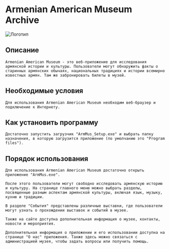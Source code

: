 # Armenian American Museum Archive
![Логотип](https://cdn.dribbble.com/users/2909437/screenshots/7243128/media/15be29ebb839c084df6e1be0fe5bc359.png?compress=1&resize=400x300&vertical=top "Логотип Armenian American Museum")

## Описание

    Armenian American Museum - это веб-приложение для исследования армянской истории и культуры. Пользователи могут обнаружить факты о старинных армянских обычаях, национальных традициях и истории всемирно известных армян. Там же забронировать билеты в музей.

## Необходимые условия

    Для использования Armenian American Museum необходим веб-браузер и подключение к Интернету.

## Как установить программу

    Достаточно запустить загрузчик "ArmMus_Setup.exe" и выбрать папку назначения, в которую загрузится приложение (по умолчанию это "Program files").

## Порядок использования

    Для использования Armenian American Museum достаточно открыть приложение "ArmMus.exe". 

    После этого пользователи могут свободно исследовать армянскую историю и культуру. На странице главного меню можно выбрать разделы, посвященные разным аспектам армянской культуры, включая язык, музыку, кухню и традиции.

    В разделе "События" представлены различные выставки, где пользователи могут узнать о прохождении выставок и событий в музее.

    Также на сайте доступна дополнительная информация о музее, контакты, новости и мероприятия.

    Дополнительная информация о приложении и его использовании доступна на странице "О нас" приложения. Также здесь можно связаться с администрацией музея, чтобы задать вопросы или получить помощь.